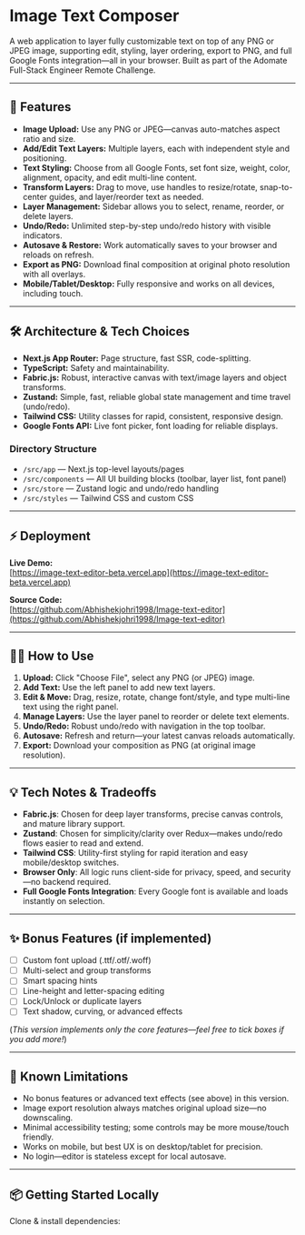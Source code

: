 # Image Text Composer

A web application to layer fully customizable text on top of any PNG or JPEG image, supporting edit, styling, layer ordering, export to PNG, and full Google Fonts integration—all in your browser. Built as part of the Adomate Full-Stack Engineer Remote Challenge.

---

## 🚀 Features

- **Image Upload:** Use any PNG or JPEG—canvas auto-matches aspect ratio and size.
- **Add/Edit Text Layers:** Multiple layers, each with independent style and positioning.
- **Text Styling:** Choose from all Google Fonts, set font size, weight, color, alignment, opacity, and edit multi-line content.
- **Transform Layers:** Drag to move, use handles to resize/rotate, snap-to-center guides, and layer/reorder text as needed.
- **Layer Management:** Sidebar allows you to select, rename, reorder, or delete layers.
- **Undo/Redo:** Unlimited step-by-step undo/redo history with visible indicators.
- **Autosave & Restore:** Work automatically saves to your browser and reloads on refresh.
- **Export as PNG:** Download final composition at original photo resolution with all overlays.
- **Mobile/Tablet/Desktop:** Fully responsive and works on all devices, including touch.

---

## 🛠️ Architecture & Tech Choices

- **Next.js App Router:** Page structure, fast SSR, code-splitting.
- **TypeScript:** Safety and maintainability.
- **Fabric.js:** Robust, interactive canvas with text/image layers and object transforms.
- **Zustand:** Simple, fast, reliable global state management and time travel (undo/redo).
- **Tailwind CSS:** Utility classes for rapid, consistent, responsive design.
- **Google Fonts API:** Live font picker, font loading for reliable displays.

### Directory Structure

- `/src/app` — Next.js top-level layouts/pages
- `/src/components` — All UI building blocks (toolbar, layer list, font panel)
- `/src/store` — Zustand logic and undo/redo handling
- `/src/styles` — Tailwind CSS and custom CSS

---

## ⚡ Deployment

**Live Demo:**  
[https://image-text-editor-beta.vercel.app](https://image-text-editor-beta.vercel.app)

**Source Code:**  
[https://github.com/Abhishekjohri1998/Image-text-editor](https://github.com/Abhishekjohri1998/Image-text-editor)

---

## 🧑‍💻 How to Use

1. **Upload:** Click "Choose File", select any PNG (or JPEG) image.
2. **Add Text:** Use the left panel to add new text layers.
3. **Edit & Move:** Drag, resize, rotate, change font/style, and type multi-line text using the right panel.
4. **Manage Layers:** Use the layer panel to reorder or delete text elements.
5. **Undo/Redo:** Robust undo/redo with navigation in the top toolbar.
6. **Autosave:** Refresh and return—your latest canvas reloads automatically.
7. **Export:** Download your composition as PNG (at original image resolution).

---

## 💡 Tech Notes & Tradeoffs

- **Fabric.js**: Chosen for deep layer transforms, precise canvas controls, and mature library support.
- **Zustand**: Chosen for simplicity/clarity over Redux—makes undo/redo flows easier to read and extend.
- **Tailwind CSS**: Utility-first styling for rapid iteration and easy mobile/desktop switches.
- **Browser Only**: All logic runs client-side for privacy, speed, and security—no backend required.
- **Full Google Fonts Integration**: Every Google font is available and loads instantly on selection.

---

## ✨ Bonus Features (if implemented)

- [ ] Custom font upload (.ttf/.otf/.woff)
- [ ] Multi-select and group transforms
- [ ] Smart spacing hints
- [ ] Line-height and letter-spacing editing
- [ ] Lock/Unlock or duplicate layers
- [ ] Text shadow, curving, or advanced effects

(*This version implements only the core features—feel free to tick boxes if you add more!*)

---

## 🧩 Known Limitations

- No bonus features or advanced text effects (see above) in this version.
- Image export resolution always matches original upload size—no downscaling.
- Minimal accessibility testing; some controls may be more mouse/touch friendly.
- Works on mobile, but best UX is on desktop/tablet for precision.
- No login—editor is stateless except for local autosave.

---

## 📦 Getting Started Locally

Clone & install dependencies:

